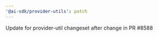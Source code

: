 ```yaml
---
'@ai-sdk/provider-utils': patch
---
```


Update for provider-util changeset after change in PR #8588